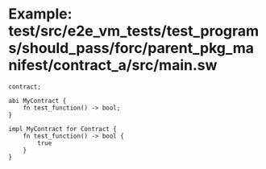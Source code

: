 # Example: test/src/e2e_vm_tests/test_programs/should_pass/forc/parent_pkg_manifest/contract_a/src/main.sw

```sway
contract;

abi MyContract {
    fn test_function() -> bool;
}

impl MyContract for Contract {
    fn test_function() -> bool {
        true
    }
}

```
